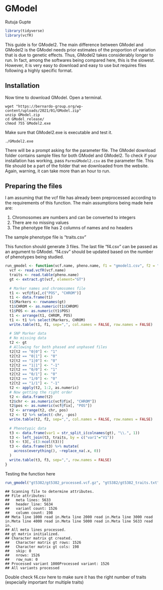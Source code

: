 GModel
================
Rutuja Gupte

``` r
library(tidyverse)
library(vcfR)
```

This guide is for GModel2. The main difference between GModel and
GModel2 is the GModel needs prior estimates of the proportion of
variation that is due to genetic effects. Thus, GModel2 takes
considerably longer to run. In fact, among the softwares being compared
here, this is the slowest. However, it is very easy to download and easy
to use but requires files following a highly specific format.

## Installation

Now time to download GModel. Open a terminal.

    wget "https://bernardo-group.org/wp-content/uploads/2021/01/GModel.zip"
    unzip GModel.zip
    cd GModel_release/
    chmod 755 GModel2.exe

Make sure that GModel2.exe is executable and test it.

    ./GModel2.exe

There will be a prompt asking for the parameter file. The GModel
download folder contains sample files for both GModel and GModel2. To
check if your installation has working, pass `ParmsGModel2.csv` as the
parameter file. This file should be a part of the folder that we
downloaded from the website. Again, warning, it can take more than an
hour to run.

## Preparing the files

I am assuming that the vcf file has already been preprocessed according
to the requirements of this function. The main assumptions being made
here are:  
1. Chromosomes are numbers and can be converted to integers  
2. There are no missing values  
3. The phenotype file has 2 columns of names and no headers

The sample phenotype file is “traits.csv”

This function should generate 3 files. The last file “f4.csv” can be
passed as an argument to GModel. “f4.csv” should be updated based on the
number of phenotypes being studied.

``` r
run_gmodel <- function(vcf.name, pheno.name, f1 = "gmodel1.csv", f2 = "gmodel2.csv", f3 = "gmodel3.csv"){
  vcf <- read.vcfR(vcf.name)
  traits <- read.table(pheno.name)
  gt <- extract.gt(vcf, element="GT")
  
  # Marker names and chromosomes file
  t1 <- vcf@fix[,c("POS", "CHROM")]
  t1 <- data.frame(t1)
  t1$Markers <- rownames(gt)
  t1$CHROM <- as.numeric(t1$CHROM)
  t1$POS <- as.numeric(t1$POS)
  t1 <- arrange(t1, CHROM, POS)
  t1 <- t1 %>% select(Markers, CHROM)
  write.table(t1, f1, sep=",", col.names = FALSE, row.names = FALSE)
  
  # SNP Marker data
  # No missing data
  t2 <- gt
  # Allowing for both phased and unphased files
  t2[t2 == "0|0"] <- "1"
  t2[t2 == "0|1"] <- "0"
  t2[t2 == "1|0"] <- "0"
  t2[t2 == "1|1"] <- "-1"
  t2[t2 == "0/0"] <- "1"
  t2[t2 == "0/1"] <- "0"
  t2[t2 == "1/0"] <- "0"
  t2[t2 == "1/1"] <- "-1"
  t2 <- apply(t2, 1:2, as.numeric)
  # Now getting the right order
  t2 <- data.frame(t2)
  t2$chr <- as.numeric(vcf@fix[, "CHROM"])
  t2$pos <- as.numeric(vcf@fix[, "POS"])
  t2 <- arrange(t2, chr, pos)
  t2 <- t2 %>% select(-chr, -pos)
  write.table(t2, f2, sep=",", col.names = FALSE, row.names = FALSE)
  
  # Phenotypic data
  t3 <- data.frame(var1 = str_split_i(colnames(gt), "\\.", 1))
  t3 <- left_join(t3, traits, by = c("var1"="V1"))
  t3 <- t3[, c(3:ncol(t3))]
  t3 <- data.frame(t3) %>% mutate(
    across(everything(), ~replace_na(.x, 0))
  )
  write.table(t3, f3, sep=",", row.names = FALSE)
}
```

Testing the function here

``` r
run_gmodel("gt5382/gt5382_processed.vcf.gz", "gt5382/gt5382_traits.txt", "gt5382/gmodel1.csv", "gt5382/gmodel2.csv", "gt5382/gmodel3.csv" )
```

    ## Scanning file to determine attributes.
    ## File attributes:
    ##   meta lines: 5633
    ##   header_line: 5634
    ##   variant count: 1526
    ##   column count: 198
    ## Meta line 1000 read in.Meta line 2000 read in.Meta line 3000 read in.Meta line 4000 read in.Meta line 5000 read in.Meta line 5633 read in.
    ## All meta lines processed.
    ## gt matrix initialized.
    ## Character matrix gt created.
    ##   Character matrix gt rows: 1526
    ##   Character matrix gt cols: 198
    ##   skip: 0
    ##   nrows: 1526
    ##   row_num: 0
    ## Processed variant 1000Processed variant: 1526
    ## All variants processed

Double check f4.csv here to make sure it has the right number of traits
(especially important for multiple traits)

